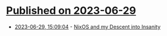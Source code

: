 # [Published on 2023-06-29](index.md)

* [2023-06-29, 15:09:04](https://lobste.rs/s/dpmkva/nixos_my_descent_into_insanity) - [NixOS and my Descent into Insanity](https://ersei.net/en/blog/its-nixin-time)
